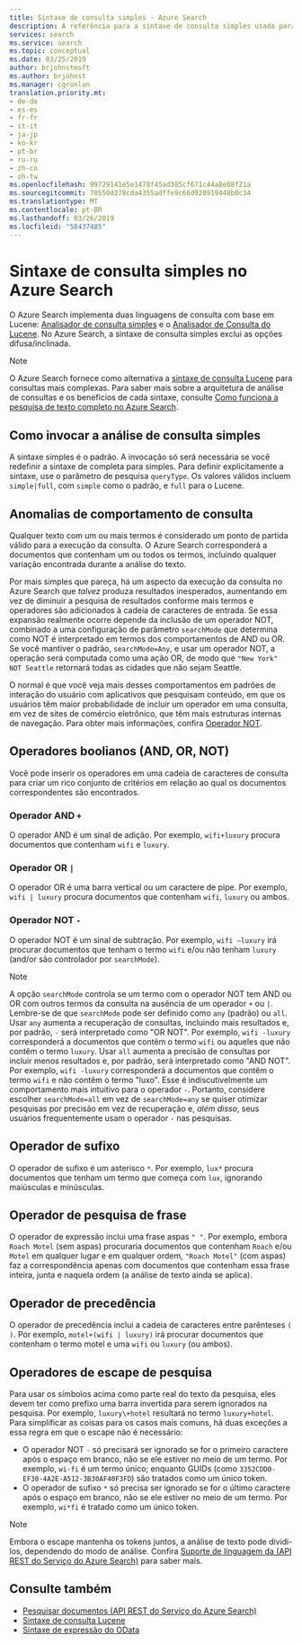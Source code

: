 ```yaml
---
title: Sintaxe de consulta simples - Azure Search
description: A referência para a sintaxe de consulta simples usada para consultas de pesquisa de texto completo no Azure Search.
services: search
ms.service: search
ms.topic: conceptual
ms.date: 03/25/2019
author: brjohnstmsft
ms.author: brjohnst
ms.manager: cgronlun
translation.priority.mt:
- de-de
- es-es
- fr-fr
- it-it
- ja-jp
- ko-kr
- pt-br
- ru-ru
- zh-cn
- zh-tw
ms.openlocfilehash: 99729141e5e1478f45ad385cf671c44a8e08f21a
ms.sourcegitcommit: 70550d278cda4355adffe9c66d920919448b0c34
ms.translationtype: MT
ms.contentlocale: pt-BR
ms.lasthandoff: 03/26/2019
ms.locfileid: "58437485"
---
```

# <a name="simple-query-syntax-in-azure-search"></a>Sintaxe de consulta simples no Azure Search
O Azure Search implementa duas linguagens de consulta com base em Lucene: [Analisador de consulta simples](https://lucene.apache.org/core/4_7_0/queryparser/org/apache/lucene/queryparser/simple/SimpleQueryParser.html) e o [Analisador de Consulta do Lucene](https://lucene.apache.org/core/4_10_2/queryparser/org/apache/lucene/queryparser/classic/package-summary.html). No Azure Search, a sintaxe de consulta simples exclui as opções difusa/inclinada.  

> [!NOTE]  
>  O Azure Search fornece como alternativa a [sintaxe de consulta Lucene](query-lucene-syntax.md) para consultas mais complexas. Para saber mais sobre a arquitetura de análise de consultas e os benefícios de cada sintaxe, consulte [Como funciona a pesquisa de texto completo no Azure Search](search-lucene-query-architecture.md).

## <a name="how-to-invoke-simple-parsing"></a>Como invocar a análise de consulta simples

A sintaxe simples é o padrão. A invocação só será necessária se você redefinir a sintaxe de completa para simples. Para definir explicitamente a sintaxe, use o parâmetro de pesquisa `queryType`. Os valores válidos incluem `simple|full`, com `simple` como o padrão, e `full` para o Lucene. 

## <a name="query-behavior-anomalies"></a>Anomalias de comportamento de consulta

Qualquer texto com um ou mais termos é considerado um ponto de partida válido para a execução da consulta. O Azure Search corresponderá a documentos que contenham um ou todos os termos, incluindo qualquer variação encontrada durante a análise do texto. 

Por mais simples que pareça, há um aspecto da execução da consulta no Azure Search que *talvez* produza resultados inesperados, aumentando em vez de diminuir a pesquisa de resultados conforme mais termos e operadores são adicionados à cadeia de caracteres de entrada. Se essa expansão realmente ocorre depende da inclusão de um operador NOT, combinado a uma configuração de parâmetro `searchMode` que determina como NOT é interpretado em termos dos comportamentos de AND ou OR. Se você mantiver o padrão, `searchMode=Any`, e usar um operador NOT, a operação será computada como uma ação OR, de modo que `"New York" NOT Seattle` retornará todas as cidades que não sejam Seattle.  

O normal é que você veja mais desses comportamentos em padrões de interação do usuário com aplicativos que pesquisam conteúdo, em que os usuários têm maior probabilidade de incluir um operador em uma consulta, em vez de sites de comércio eletrônico, que têm mais estruturas internas de navegação. Para obter mais informações, confira [Operador NOT](#not-operator). 

## <a name="boolean-operators-and-or-not"></a>Operadores boolianos (AND, OR, NOT) 

Você pode inserir os operadores em uma cadeia de caracteres de consulta para criar um rico conjunto de critérios em relação ao qual os documentos correspondentes são encontrados. 

### <a name="and-operator-"></a>Operador AND `+`

O operador AND é um sinal de adição. Por exemplo, `wifi+luxury` procura documentos que contenham `wifi` e `luxury`.

### <a name="or-operator-"></a>Operador OR `|`

O operador OR é uma barra vertical ou um caractere de pipe. Por exemplo, `wifi | luxury` procura documentos que contenham `wifi`, `luxury` ou ambos.

<a name="not-operator"></a>

### <a name="not-operator--"></a>Operador NOT `-`

O operador NOT é um sinal de subtração. Por exemplo, `wifi –luxury` irá procurar documentos que tenham o termo `wifi` e/ou não tenham `luxury` (and/or são controlador por `searchMode`).

> [!NOTE]  
>  A opção `searchMode` controla se um termo com o operador NOT tem AND ou OR com outros termos da consulta na ausência de um operador `+` ou `|`. Lembre-se de que `searchMode` pode ser definido como `any` (padrão) ou `all`. Usar `any` aumenta a recuperação de consultas, incluindo mais resultados e, por padrão, `-` será interpretado como "OR NOT". Por exemplo, `wifi -luxury` corresponderá a documentos que contêm o termo `wifi` ou aqueles que não contêm o termo `luxury`. Usar `all` aumenta a precisão de consultas por incluir menos resultados e, por padrão, será interpretado como "AND NOT". Por exemplo, `wifi -luxury` corresponderá a documentos que contêm o termo `wifi` e não contêm o termo "luxo". Esse é indiscutivelmente um comportamento mais intuitivo para o operador `-`. Portanto, considere escolher `searchMode=all` em vez de `searchMode=any` se quiser otimizar pesquisas por precisão em vez de recuperação e, *além disso*, seus usuários frequentemente usam o operador `-` nas pesquisas.

## <a name="suffix-operator"></a>Operador de sufixo

O operador de sufixo é um asterisco `*`. Por exemplo, `lux*` procura documentos que tenham um termo que começa com `lux`, ignorando maiúsculas e minúsculas.  

## <a name="phrase-search-operator"></a>Operador de pesquisa de frase

O operador de expressão inclui uma frase aspas `" "`. Por exemplo, embora `Roach Motel` (sem aspas) procuraria documentos que contenham `Roach` e/ou `Motel` em qualquer lugar e em qualquer ordem, `"Roach Motel"` (com aspas) faz a correspondência apenas com documentos que contenham essa frase inteira, junta e naquela ordem (a análise de texto ainda se aplica).

## <a name="precedence-operator"></a>Operador de precedência

O operador de precedência inclui a cadeia de caracteres entre parênteses `( )`. Por exemplo, `motel+(wifi | luxury)` irá procurar documentos que contenham o termo motel e uma `wifi` ou `luxury` (ou ambos).  

## <a name="escaping-search-operators"></a>Operadores de escape de pesquisa  

 Para usar os símbolos acima como parte real do texto da pesquisa, eles devem ter como prefixo uma barra invertida para serem ignorados na pesquisa. Por exemplo, `luxury\+hotel` resultará no termo `luxury+hotel`. Para simplificar as coisas para os casos mais comuns, há duas exceções a essa regra em que o escape não é necessário:  

- O operador NOT `-` só precisará ser ignorado se for o primeiro caractere após o espaço em branco, não se ele estiver no meio de um termo. Por exemplo, `wi-fi` é um termo único; enquanto GUIDs (como `3352CDD0-EF30-4A2E-A512-3B30AF40F3FD`) são tratados como um único token.
- O operador de sufixo `*` só precisa ser ignorado se for o último caractere após o espaço em branco, não se ele estiver no meio de um termo. Por exemplo, `wi*fi` é tratado como um único token.

> [!NOTE]  
>  Embora o escape mantenha os tokens juntos, a análise de texto pode dividi-los, dependendo do modo de análise. Confira [Suporte de linguagem da &#40;API REST do Serviço do Azure Search&#41;](index-add-language-analyzers.md) para saber mais.  

## <a name="see-also"></a>Consulte também  

+ [Pesquisar documentos &#40;API REST do Serviço do Azure Search&#41;](https://docs.microsoft.com/rest/api/searchservice/Search-Documents) 
+ [Sintaxe de consulta Lucene](query-lucene-syntax.md)
+ [Sintaxe de expressão do OData](query-odata-filter-orderby-syntax.md) 
